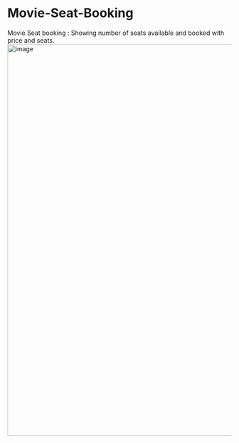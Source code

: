 # Movie-Seat-Booking
Movie Seat booking : Showing number of seats available and booked with price and seats.
<img width="880" alt="image" src="https://github.com/Shwetapal9/Movie-Seat-Booking/assets/51901918/4cb70aa8-5d0c-45d5-9068-bc2d388d6807">
